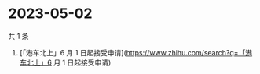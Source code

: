 # 2023-05-02

共 1 条

<!-- BEGIN -->
<!-- 最后更新时间 Tue May 02 2023 11:09:03 GMT+0800 (China Standard Time) -->

1. [「港车北上」6 月 1
   日起接受申请](https://www.zhihu.com/search?q=「港车北上」6 月 1 日起接受申请)

<!-- END -->
